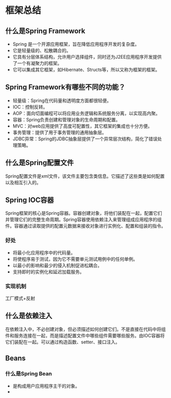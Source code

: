 #  框架总结

##  什么是Spring Framework

- Spring 是一个开源应用框架，旨在降低应用程序开发的复杂度。
- 它是轻量级的、松散耦合的。
- 它具有分层体系结构，允许用户选择组件，同时还为J2EE应用程序开发提供了一个有凝聚力的框架。
- 它可以集成其它框架，如Hibernate、Structs等，所以又称为框架的框架。

##  Spring Framework有哪些不同的功能？

- 轻量级：Spring在代码量和透明度方面都很轻便。
- IOC：控制反转。
- AOP：面向切面编程可以将应用业务逻辑和系统服务分离，以实现高内聚。
- 容器：Spring负责创建和管理对象的生命周期和配置。
- MVC：对web应用提供了高度可配置性，其它框架的集成也十分方便。
- 事务管理：提供了用于事务管理的通用抽象层。
- JDBC异常：Spring的JDBC抽象层提供了一个异常层次结构，简化了错误处理策略。

##  什么是Spring配置文件

Spring配置文件是xml文件，该文件主要包含类信息。它描述了这些类是如何配置以及相互引入的。

##  Spring IOC容器

Spring框架的核心是Spring容器。容器创建对象，将他们装配在一起，配置它们并管理它们的完整生命周期。Spring容器使用依赖注入来管理组成应用程序的组件。容器通过读取提供的配置元数据来接收对象进行实例化、配置和组装的指令。

###  好处

- 将最小化应用程序中的代码量。
- 将使程序易于测试，因为它不需要单元测试用例中的任何单例。
- 以最小的影响和最少的侵入机制促进松耦合。
- 支持即时的实例化和延迟加载服务。

###  实现机制

工厂模式+反射

##  什么是依赖注入

在依赖注入中，不必创建对象，但必须描述如何创建它们。不是直接在代码中将组件和服务连接在一起，而是描述配置文件中哪些组件需要哪些服务。由IOC容器将它们装配在一起。可以通过构造函数、setter、接口注入。

##  Beans

###  什么是Spring Bean

- 是构成用户应用程序主干的对象。
- 

##  